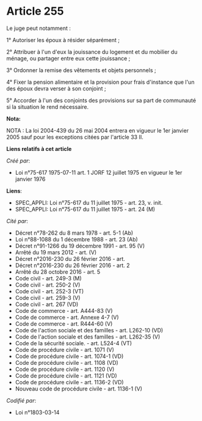 # Article 255

Le juge peut notamment :

1° Autoriser les époux à résider séparément ;

2° Attribuer à l'un d'eux la jouissance du logement et du mobilier du ménage, ou partager entre eux cette jouissance ;

3° Ordonner la remise des vêtements et objets personnels ;

4° Fixer la pension alimentaire et la provision pour frais d'instance que l'un des époux devra verser à son conjoint ;

5° Accorder à l'un des conjoints des provisions sur sa part de communauté si la situation le rend nécessaire.

**Nota:**

NOTA : La loi 2004-439 du 26 mai 2004 entrera en vigueur le 1er janvier 2005 sauf pour les exceptions citées par l'article 33
II.

**Liens relatifs à cet article**

_Créé par_:

  - Loi n°75-617 1975-07-11 art. 1 JORF 12 juillet 1975 en vigueur le 1er janvier 1976

**Liens**:

  - SPEC_APPLI: Loi n°75-617 du 11 juillet 1975 - art. 23, v. init.
  - SPEC_APPLI: Loi n°75-617 du 11 juillet 1975 - art. 24 (M)

_Cité par_:

  - Décret n°78-262 du 8 mars 1978 - art. 5-1 (Ab)
  - Loi n°88-1088 du 1 décembre 1988 - art. 23 (Ab)
  - Décret n°91-1266 du 19 décembre 1991 - art. 95 (V)
  - Arrêté du 19 mars 2012 - art. (V)
  - Décret n°2016-230 du 26 février 2016 - art.
  - Décret n°2016-230 du 26 février 2016 - art. 2
  - Arrêté du 28 octobre 2016 - art. 5
  - Code civil - art. 249-3 (M)
  - Code civil - art. 250-2 (V)
  - Code civil - art. 252-3 (VT)
  - Code civil - art. 259-3 (V)
  - Code civil - art. 267 (VD)
  - Code de commerce - art. A444-83 (V)
  - Code de commerce - art. Annexe 4-7 (V)
  - Code de commerce - art. R444-60 (V)
  - Code de l'action sociale et des familles - art. L262-10 (VD)
  - Code de l'action sociale et des familles - art. L262-35 (V)
  - Code de la sécurité sociale. - art. L524-4 (VT)
  - Code de procédure civile - art. 1071 (V)
  - Code de procédure civile - art. 1074-1 (VD)
  - Code de procédure civile - art. 1108 (VD)
  - Code de procédure civile - art. 1120 (V)
  - Code de procédure civile - art. 1121 (VD)
  - Code de procédure civile - art. 1136-2 (VD)
  - Nouveau code de procédure civile - art. 1136-1 (V)

_Codifié par_:

  - Loi n°1803-03-14
